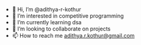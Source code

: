 - 👋 Hi, I’m @adithya-r-kothur
- 👀 I’m interested in competitive programming 
- 🌱 I’m currently learning dsa
- 💞️ I’m looking to collaborate on projects
- 📫 How to reach me adithya.r.kothur@gmail.com

<!---
adithya-r-kothur/adithya-r-kothur is a ✨ special ✨ repository because its `README.md` (this file) appears on your GitHub profile.
You can click the Preview link to take a look at your changes.
--->
